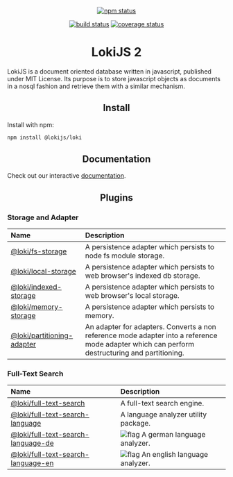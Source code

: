 <div align="center">

[![npm status][npm]][npm-url]

[![build status][build]][build-url]
[![coverage status][coverage]][coverage-url]

</div>

<h1 align="center">LokiJS 2</h1>

LokiJS is a document oriented database written in javascript, published under MIT License.
Its purpose is to store javascript objects as documents in a nosql fashion and retrieve them with a similar mechanism.

<h2 align="center">Install</h2>

Install with npm:

```bash
npm install @lokijs/loki
```

<h2 align="center">Documentation</h2>

Check out our interactive [documentation](https://lokijs-forge.github.io/LokiJS2/).

<h2 align="center">Plugins</h2>

<h3>Storage and Adapter</h3>

|Name|Description|
|:---|:----------|
|[@loki/fs-storage][fs-storage-npm-url]                             |  A persistence adapter which persists to node fs module storage. |
|[@loki/local-storage][local-storage-npm-url]                       |  A persistence adapter which persists to web browser's indexed db storage. |
|[@loki/indexed-storage][indexed-storage-npm-url]                   |  A persistence adapter which persists to web browser's local storage. |
|[@loki/memory-storage][memory-storage-npm-url]                     |  A persistence adapter which persists to memory. |
|[@loki/partitioning-adapter][partitioning-adapter-npm-url]         |  An adapter for adapters. Converts a non reference mode adapter into a reference mode adapter which can perform destructuring and partitioning.|

<h3>Full-Text Search</h3>

|Name|Description|
|:---|:----------|
|[@loki/full-text-search][full-text-search]                         |  A full-text search engine. |
|[@loki/full-text-search-language][full-text-search-language]       |  A language analyzer utility package. |
|[@loki/full-text-search-language-de][full-text-search-language-de] |  ![flag][full-text-search-language-de-flag] A german language analyzer. |
|[@loki/full-text-search-language-en][full-text-search-language-en] |  ![flag][full-text-search-language-en-flag] An english language analyzer. |

[build]: https://travis-ci.org/LokiJS-Forge/LokiJS2.svg?branch=master
[build-url]: https://travis-ci.org/LokiJS-Forge/LokiJS2
[coverage]: https://coveralls.io/repos/github/LokiJS-Forge/LokiJS2/badge.svg?branch=master
[coverage-url]: https://coveralls.io/github/LokiJS-Forge/LokiJS2?branch=master

[npm]: https://img.shields.io/npm/v/@lokijs/loki.svg
[npm-url]: https://www.npmjs.com/package/@lokijs/loki

[fs-storage]: https://github.com/LokiJS-Forge/LokiJS2
[fs-storage-npm-url]: https://www.npmjs.com/package/@lokijs/fs-storage

[local-storage]: https://github.com/LokiJS-Forge/LokiJS2
[local-storage-npm-url]: https://www.npmjs.com/package/@lokijs/fs-storage

[indexed-storage]: https://github.com/LokiJS-Forge/LokiJS2
[indexed-storage-npm-url]: https://www.npmjs.com/package/@lokijs/indexed-storage

[memory-storage]: https://github.com/LokiJS-Forge/LokiJS2
[memory-storage-npm-url]: https://www.npmjs.com/package/@lokijs/memory-storage

[partitioning-adapter]: https://github.com/LokiJS-Forge/LokiJS2
[partitioning-adapter-npm-url]: https://www.npmjs.com/package/@lokijs/partitioning-adapter

[full-text-search]: https://github.com/LokiJS-Forge/LokiJS2
[full-text-search-npm-url]: https://www.npmjs.com/package/@lokijs/full-text-search
[full-text-search-language]: https://github.com/LokiJS-Forge/LokiJS2
[full-text-search-language-npm-url]: https://www.npmjs.com/package/@lokijs/full-text-search-language
[full-text-search-language-de]: https://github.com/LokiJS-Forge/LokiJS2
[full-text-search-language-de-flag]: https://raw.githubusercontent.com/stevenrskelton/flag-icon/master/png/16/country-4x3/de.png
[full-text-search-language-de-npm-url]: https://www.npmjs.com/package/@lokijs/full-text-search-language-de
[full-text-search-language-en]: https://github.com/LokiJS-Forge/LokiJS2
[full-text-search-language-en-npm-url]: https://www.npmjs.com/package/@lokijs/full-text-search-language-en
[full-text-search-language-en-flag]: https://raw.githubusercontent.com/stevenrskelton/flag-icon/master/png/16/country-4x3/us.png
